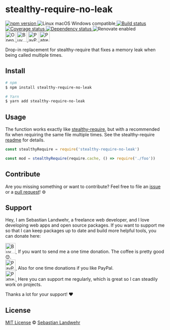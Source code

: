 <!-- TITLE/ -->
# stealthy-require-no-leak
<!-- /TITLE -->

<!-- BADGES/ -->
  <p>
    <a href="https://npmjs.org/package/stealthy-require-no-leak">
      <img
        src="https://img.shields.io/npm/v/stealthy-require-no-leak.svg"
        alt="npm version"
      >
    </a><img src="https://img.shields.io/badge/os-linux%20%7C%C2%A0macos%20%7C%C2%A0windows-blue" alt="Linux macOS Windows compatible"><a href="https://github.com/dword-design/stealthy-require-no-leak/actions">
      <img
        src="https://github.com/dword-design/stealthy-require-no-leak/workflows/build/badge.svg"
        alt="Build status"
      >
    </a><a href="https://codecov.io/gh/dword-design/stealthy-require-no-leak">
      <img
        src="https://codecov.io/gh/dword-design/stealthy-require-no-leak/branch/master/graph/badge.svg"
        alt="Coverage status"
      >
    </a><a href="https://david-dm.org/dword-design/stealthy-require-no-leak">
      <img src="https://img.shields.io/david/dword-design/stealthy-require-no-leak" alt="Dependency status">
    </a><img src="https://img.shields.io/badge/renovate-enabled-brightgreen" alt="Renovate enabled"><br/><a href="https://gitpod.io/#https://github.com/dword-design/stealthy-require-no-leak">
      <img
        src="https://gitpod.io/button/open-in-gitpod.svg"
        alt="Open in Gitpod"
        height="32"
      >
    </a><a href="https://www.buymeacoffee.com/dword">
      <img
        src="https://www.buymeacoffee.com/assets/img/guidelines/download-assets-sm-2.svg"
        alt="Buy Me a Coffee"
        height="32"
      >
    </a><a href="https://paypal.me/SebastianLandwehr">
      <img
        src="https://sebastianlandwehr.com/images/paypal.svg"
        alt="PayPal"
        height="32"
      >
    </a><a href="https://www.patreon.com/dworddesign">
      <img
        src="https://sebastianlandwehr.com/images/patreon.svg"
        alt="Patreon"
        height="32"
      >
    </a>
</p>
<!-- /BADGES -->

<!-- DESCRIPTION/ -->
Drop-in replacement for stealthy-require that fixes a memory leak when being called multiple times.
<!-- /DESCRIPTION -->

<!-- INSTALL/ -->
## Install

```bash
# npm
$ npm install stealthy-require-no-leak

# Yarn
$ yarn add stealthy-require-no-leak
```
<!-- /INSTALL -->

## Usage

The function works exactly like [stealthy-require](https://github.com/analog-nico/stealthy-require), but with a recommended fix when requiring the same file multiple times. See the stealthy-require [readme](https://github.com/analog-nico/stealthy-require#preventing-a-memory-leak-when-repeatedly-requiring-fresh-module-instances-in-nodejs) for details.

```js
const stealthyRequire = require('stealthy-require-no-leak')

const mod = stealthyRequire(require.cache, () => require('./foo'))
```

<!-- LICENSE/ -->
## Contribute

Are you missing something or want to contribute? Feel free to file an [issue](https://github.com/dword-design/stealthy-require-no-leak/issues) or a [pull request](https://github.com/dword-design/stealthy-require-no-leak/pulls)! ⚙️

## Support

Hey, I am Sebastian Landwehr, a freelance web developer, and I love developing web apps and open source packages. If you want to support me so that I can keep packages up to date and build more helpful tools, you can donate here:

<p>
  <a href="https://www.buymeacoffee.com/dword">
    <img
      src="https://www.buymeacoffee.com/assets/img/guidelines/download-assets-sm-2.svg"
      alt="Buy Me a Coffee"
      height="32"
    >
  </a>&nbsp;If you want to send me a one time donation. The coffee is pretty good 😊.<br/>
  <a href="https://paypal.me/SebastianLandwehr">
    <img
      src="https://sebastianlandwehr.com/images/paypal.svg"
      alt="PayPal"
      height="32"
    >
  </a>&nbsp;Also for one time donations if you like PayPal.<br/>
  <a href="https://www.patreon.com/dworddesign">
    <img
      src="https://sebastianlandwehr.com/images/patreon.svg"
      alt="Patreon"
      height="32"
    >
  </a>&nbsp;Here you can support me regularly, which is great so I can steadily work on projects.
</p>

Thanks a lot for your support! ❤️

## License

[MIT License](https://opensource.org/licenses/MIT) © [Sebastian Landwehr](https://sebastianlandwehr.com)
<!-- /LICENSE -->
